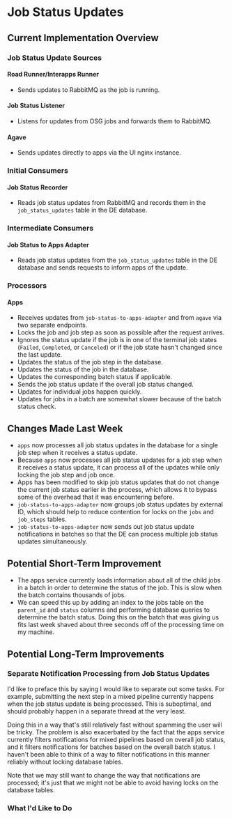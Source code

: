 # Job Status Updates

## Current Implementation Overview

### Job Status Update Sources

#### Road Runner/Interapps Runner

- Sends updates to RabbitMQ as the job is running.

#### Job Status Listener

- Listens for updates from OSG jobs and forwards them to RabbitMQ.

#### Agave

- Sends updates directly to apps via the UI nginx instance.

### Initial Consumers

#### Job Status Recorder

- Reads job status updates from RabbitMQ and records them in the `job_status_updates` table in the DE database.

### Intermediate Consumers

#### Job Status to Apps Adapter

- Reads job status updates from the `job_status_updates` table in the DE database and sends requests to inform apps of
  the update.

### Processors

#### Apps

- Receives updates from `job-status-to-apps-adapter` and from `agave` via two separate endpoints.
- Locks the job and job step as soon as possible after the request arrives.
- Ignores the status update if the job is in one of the terminal job states (`Failed`, `Completed`, or `Canceled`) or if
  the job state hasn't changed since the last update.
- Updates the status of the job step in the database.
- Updates the status of the job in the database.
- Updates the corresponding batch status if applicable.
- Sends the job status update if the overall job status changed.
- Updates for individual jobs happen quickly.
- Updates for jobs in a batch are somewhat slower because of the batch status check.

## Changes Made Last Week

- `apps` now processes all job status updates in the database for a single job step when it receives a status update.
- Because `apps` now processes all job status updates for a job step when it receives a status update, it can process
  all of the updates while only locking the job step and job once.
- Apps has been modified to skip job status updates that do not change the current job status earlier in the process,
  which allows it to bypass some of the overhead that it was encountering before.
- `job-status-to-apps-adapter` now groups job status updates by external ID, which should help to reduce contention for
  locks on the `jobs` and `job_steps` tables.
- `job-status-to-apps-adapter` now sends out job status update notifications in batches so that the DE can process
  multiple job status updates simultaneously.

## Potential Short-Term Improvement

- The apps service currently loads information about all of the child jobs in a batch in order to determine the status
  of the job. This is slow when the batch contains thousands of jobs.
- We can speed this up by adding an index to the jobs table on the `parent_id` and `status` columns and performing
  database queries to determine the batch status. Doing this on the batch that was giving us fits last week shaved about
  three seconds off of the processing time on my machine.

## Potential Long-Term Improvements

### Separate Notification Processing from Job Status Updates

I'd like to preface this by saying I would like to separate out some tasks. For example, submitting the next step in a
mixed pipeline currently happens when the job status update is being processed. This is suboptimal, and should probably
happen in a separate thread at the very least.

Doing this in a way that's still relatively fast without spamming the user will be tricky. The problem is also
exacerbated by the fact that the apps service currently filters notifications for mixed pipelines based on overall job
status, and it filters notifications for batches based on the overall batch status. I haven't been able to think of a
way to filter notifications in this manner reliably without locking database tables.

Note that we may still want to change the way that notifications are processed; it's just that we might not be able to
avoid having locks on the database tables.

### What I'd Like to Do

